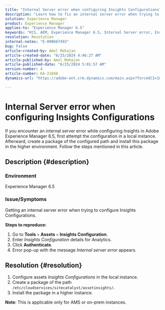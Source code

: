 ```yaml
---
title: "Internal Server error when configuring Insights Configurations"
description: "Learn how to fix an internal server error when trying to configure Insights Configurations in Adobe Experience Manager 6.5."
solution: Experience Manager
product: Experience Manager
applies-to: "Experience Manager 6.5"
keywords: "KCS, AEM, Experience Manager 6.5, Internal Server error, Insights Configurations"
resolution: Resolution
internal-notes: "E-000667493"
bug: False
article-created-by: Amol Mahajan
article-created-date: "6/25/2024 4:46:27 AM"
article-published-by: Amol Mahajan
article-published-date: "6/25/2024 5:01:57 AM"
version-number: 4
article-number: KA-21048
dynamics-url: "https://adobe-ent.crm.dynamics.com/main.aspx?forceUCI=1&pagetype=entityrecord&etn=knowledgearticle&id=9b3698de-ad32-ef11-840a-6045bd06eea5"

---
```

# Internal Server error when configuring Insights Configurations


If you encounter an internal server error while configuring Insights in Adobe Experience Manager 6.5, first attempt the configuration in a local instance. Afterward, create a package of the configured path and install this package in the higher environment. Follow the steps mentioned in this article.



## Description {#description}


### <b>Environment</b>

Experience Manager 6.5



### <b>Issue/Symptoms</b>

Getting an internal server error when trying to configure Insights Configurations.

<b>Steps to reproduce:</b>

1. Go to <b>Tools</b> `>`  <b>Assets</b> `>`  <b>Insights Configuration</b>.
2. Enter *Insights Configuration* details for Analytics.
3. Click <b>Authenticate</b>.
4. Error pop-up with the message *Internal server error* appears.



## Resolution {#resolution}


1. Configure assets *Insights Configurations* in the local instance.
2. Create a package of the path `/etc/cloudservices/sitecatalyst/assetinsights/`.
3. Install the package in a higher instance.


<b>Note</b>: This is applicable only for AMS or on-prem instances.
